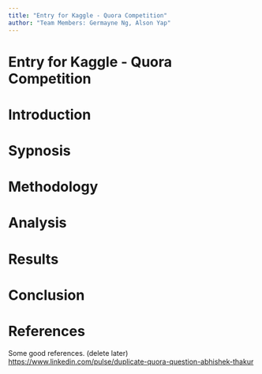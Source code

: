 ```yaml
---
title: "Entry for Kaggle - Quora Competition"
author: "Team Members: Germayne Ng, Alson Yap"
---
```


# Entry for Kaggle - Quora Competition

# Introduction

# Sypnosis

# Methodology

# Analysis

# Results

# Conclusion

# References 
Some good references. (delete later) 
<br>
https://www.linkedin.com/pulse/duplicate-quora-question-abhishek-thakur
